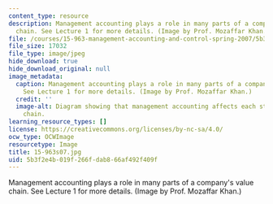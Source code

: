 ```yaml
---
content_type: resource
description: Management accounting plays a role in many parts of a company's value
  chain. See Lecture 1 for more details. (Image by Prof. Mozaffar Khan.)
file: /courses/15-963-management-accounting-and-control-spring-2007/5b3f2e4b019f266fdab866af492f409f_15-963s07.jpg
file_size: 17032
file_type: image/jpeg
hide_download: true
hide_download_original: null
image_metadata:
  caption: Management accounting plays a role in many parts of a company's value chain.
    See Lecture 1 for more details. (Image by Prof. Mozaffar Khan.)
  credit: ''
  image-alt: Diagram showing that management accounting affects each step of a value
    chain.
learning_resource_types: []
license: https://creativecommons.org/licenses/by-nc-sa/4.0/
ocw_type: OCWImage
resourcetype: Image
title: 15-963s07.jpg
uid: 5b3f2e4b-019f-266f-dab8-66af492f409f
---
```

Management accounting plays a role in many parts of a company's value chain. See Lecture 1 for more details. (Image by Prof. Mozaffar Khan.)